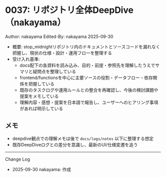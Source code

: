 # 0037: リポジトリ全体DeepDive（nakayama）

Author: nakayama
Edited-By: nakayama 2025-09-30

- 概要: stop_midnightリポジトリ内のドキュメントとソースコードを漏れなく把握し、現状の仕様・設計・運用フローを整理する
- 受け入れ基準:
  - docs配下の各資料を読み込み、目的・前提・参照先を理解したうえでサマリと疑問点を整理している
  - frontend/functionsを中心に主要ソースの役割・データフロー・依存関係を把握している
  - 既存のタスクログや運用ルールとの整合を再確認し、今後の検討課題や提案をメモしている
  - 理解内容・感想・提案を日本語で報告し、ユーザーへのヒアリング事項があれば明示している

## メモ
- deepdive観点での理解メモは後で `docs/logs/notes` 以下に整理する想定
- 既存DeepDiveログとの差分を意識し、最新のUI/仕様変遷を追う

---
Change Log
- 2025-09-30 nakayama: 作成
